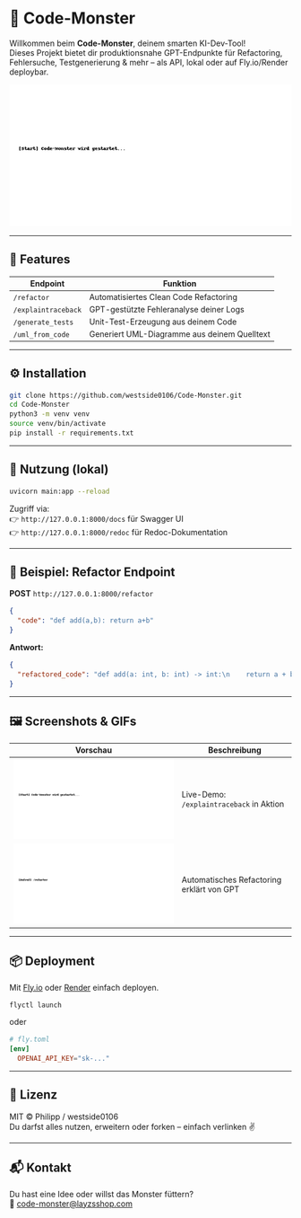 # 🧠 Code-Monster

Willkommen beim **Code-Monster**, deinem smarten KI-Dev-Tool!  
Dieses Projekt bietet dir produktionsnahe GPT-Endpunkte für Refactoring, Fehlersuche, Testgenerierung & mehr – als API, lokal oder auf Fly.io/Render deploybar.

![Code-Monster Preview](assets/code-monster-preview.gif)

---

## 🚀 Features

| Endpoint               | Funktion                                      |
|------------------------|-----------------------------------------------|
| `/refactor`            | Automatisiertes Clean Code Refactoring        |
| `/explaintraceback`    | GPT-gestützte Fehleranalyse deiner Logs       |
| `/generate_tests`      | Unit-Test-Erzeugung aus deinem Code           |
| `/uml_from_code`       | Generiert UML-Diagramme aus deinem Quelltext  |

---

## ⚙️ Installation

```bash
git clone https://github.com/westside0106/Code-Monster.git
cd Code-Monster
python3 -m venv venv
source venv/bin/activate
pip install -r requirements.txt
```

---

## 📡 Nutzung (lokal)

```bash
uvicorn main:app --reload
```

Zugriff via:  
👉 `http://127.0.0.1:8000/docs` für Swagger UI  
👉 `http://127.0.0.1:8000/redoc` für Redoc-Dokumentation

---

## 🧪 Beispiel: Refactor Endpoint

**POST** `http://127.0.0.1:8000/refactor`

```json
{
  "code": "def add(a,b): return a+b"
}
```

**Antwort:**
```json
{
  "refactored_code": "def add(a: int, b: int) -> int:\n    return a + b"
}
```

---

## 🖼️ Screenshots & GIFs

| Vorschau | Beschreibung |
|---------|--------------|
| ![GIF](assets/code-monster-preview.gif) | Live-Demo: `/explaintraceback` in Aktion |
| ![GIF](assets/refactor-demo.gif) | Automatisches Refactoring erklärt von GPT |

---

## 📦 Deployment

Mit [Fly.io](https://fly.io/docs/launch/) oder [Render](https://render.com/docs) einfach deployen.

```bash
flyctl launch
```

oder

```toml
# fly.toml
[env]
  OPENAI_API_KEY="sk-..."
```

---

## 📄 Lizenz

MIT © Philipp / westside0106  
Du darfst alles nutzen, erweitern oder forken – einfach verlinken ✌️

---

## 📬 Kontakt

Du hast eine Idee oder willst das Monster füttern?  
📧 [code-monster@layzsshop.com](mailto:code-monster@layzsshop.com)
